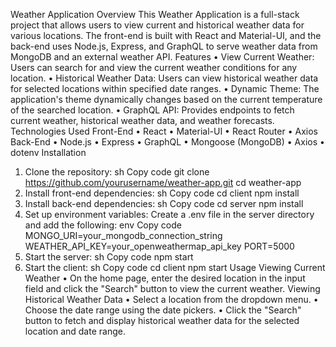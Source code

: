 Weather Application
Overview
This Weather Application is a full-stack project that allows users to view current and historical weather data for various locations. The front-end is built with React and Material-UI, and the back-end uses Node.js, Express, and GraphQL to serve weather data from MongoDB and an external weather API.
Features
•	View Current Weather: Users can search for and view the current weather conditions for any location.
•	Historical Weather Data: Users can view historical weather data for selected locations within specified date ranges.
•	Dynamic Theme: The application's theme dynamically changes based on the current temperature of the searched location.
•	GraphQL API: Provides endpoints to fetch current weather, historical weather data, and weather forecasts.
Technologies Used
Front-End
•	React
•	Material-UI
•	React Router
•	Axios
Back-End
•	Node.js
•	Express
•	GraphQL
•	Mongoose (MongoDB)
•	Axios
•	dotenv
Installation
1.	Clone the repository:
sh
Copy code
git clone https://github.com/yourusername/weather-app.git
cd weather-app
2.	Install front-end dependencies:
sh
Copy code
cd client
npm install
3.	Install back-end dependencies:
sh
Copy code
cd server
npm install
4.	Set up environment variables: Create a .env file in the server directory and add the following:
env
Copy code
MONGO_URI=your_mongodb_connection_string
WEATHER_API_KEY=your_openweathermap_api_key
PORT=5000
5.	Start the server:
sh
Copy code
npm start
6.	Start the client:
sh
Copy code
cd client
npm start
Usage
Viewing Current Weather
•	On the home page, enter the desired location in the input field and click the "Search" button to view the current weather.
Viewing Historical Weather Data
•	Select a location from the dropdown menu.
•	Choose the date range using the date pickers.
•	Click the "Search" button to fetch and display historical weather data for the selected location and date range.

